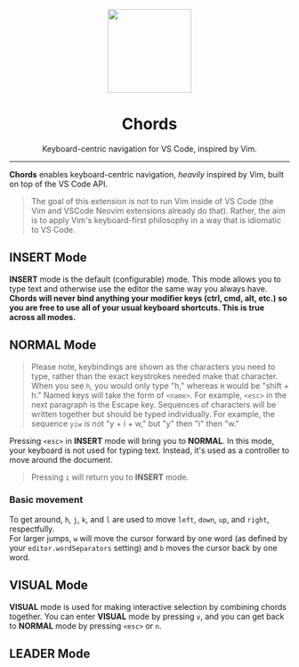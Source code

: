 <div style="text-align:center;">
  <img src="./logo.png" width="150pxs">
  <h1 style="border:none;">Chords</h1>
  <p>Keyboard-centric navigation for VS Code, inspired by Vim.</p>
</div>

---

**Chords** enables keyboard-centric navigation, *heavily* inspired by Vim, built on top of the VS Code API.

> The goal of this extension is not to run Vim inside of VS Code (the Vim and VSCode Neovim extensions already do that). Rather, the aim is to apply Vim's keyboard-first philosophy in a way that is idiomatic to VS Code.

## INSERT Mode

**INSERT** mode is the default (configurable) mode. This mode allows you to type text and otherwise use the editor the same way you always have.  
**Chords will never bind anything your modifier keys (ctrl, cmd, alt, etc.) so you are free to use all of your usual keyboard shortcuts. This is true across all modes.**

## NORMAL Mode

> Please note, keybindings are shown as the characters you need to type, rather than the exact keystrokes needed make that character. When you see `h`, you would only type "h," whereas `H` would be "shift + h." Named keys will take the form of `<name>`. For example, `<esc>` in the next paragraph is the Escape key. Sequences of characters will be written together but should be typed individually. For example, the sequence `yiw` is not "y + i + w," but "y" then "i" then "w."

Pressing `<esc>` in **INSERT** mode will bring you to **NORMAL**. In this mode, your keyboard is not used for typing text. Instead, it's used as a controller to move around the document.
> Pressing `i` will return you to **INSERT** mode.

### Basic movement
To get around, `h`, `j`, `k`, and `l` are used to move `left`, `down`, `up`, and `right`, respectfully.  
For larger jumps, `w` will move the cursor forward by one word (as defined by your `editor.wordSeparators` setting) and `b` moves the cursor back by one word.

## VISUAL Mode

**VISUAL** mode is used for making interactive selection by combining chords together. You can enter **VISUAL** mode by pressing `v`, and you can get back to **NORMAL** mode by pressing `<esc>` or `n`.

## LEADER Mode